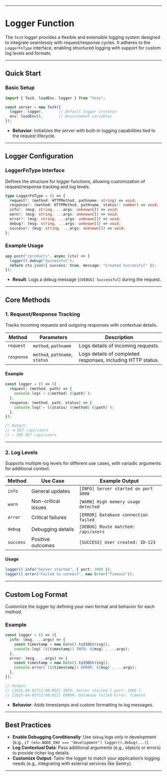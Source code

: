 
---

# **Logger Function**

The `TezX` logger provides a flexible and extensible logging system designed to integrate seamlessly with request/response cycles. It adheres to the `LoggerFnType` interface, enabling structured logging with support for custom log levels and formats.

---

## **Quick Start**

### **Basic Setup**

```typescript
import { TezX, loadEnv, logger } from "tezx";

const server = new TezX({
  logger: logger,       // Default logger instance
  env: loadEnv(),       // Environment variables
});
```

- **Behavior**: Initializes the server with built-in logging capabilities tied to the request lifecycle.

---

## **Logger Configuration**

### **LoggerFnType Interface**

Defines the structure for logger functions, allowing customization of request/response tracking and log levels.

```typescript
type LoggerFnType = () => {
  request?: (method: HTTPMethod, pathname: string) => void;
  response?: (method: HTTPMethod, pathname, status?: number) => void;
  info?: (msg: string, ...args: unknown[]) => void;
  warn?: (msg: string, ...args: unknown[]) => void;
  error?: (msg: string, ...args: unknown[]) => void;
  debug?: (msg: string, ...args: unknown[]) => void;
  success?: (msg: string, ...args: unknown[]) => void;
};
```

### **Example Usage**

```typescript
app.post("/products", async (ctx) => {
  logger().debug("Successful");
  return ctx.json({ success: true, message: "Created Successful" });
});
```

- **Result**: Logs a debug message (`[DEBUG] Successful`) during the request.

---

## **Core Methods**

### **1. Request/Response Tracking**

Tracks incoming requests and outgoing responses with contextual details.

| Method     | Parameters                     | Description                        |
|------------|--------------------------------|------------------------------------|
| `request`  | `method`, `pathname`           | Logs details of incoming requests. |
| `response` | `method`, `pathname`, `status` | Logs details of completed responses, including HTTP status. |

#### **Example**

```typescript
const logger = () => ({
  request: (method, path) => {
    console.log(`➔ ${method} ${path}`);
  },
  response: (method, path, status) => {
    console.log(`← ${status} ${method} ${path}`);
  },
});

// Output:
// ➔ GET /api/users
// ← 200 GET /api/users
```

---

### **2. Log Levels**

Supports multiple log levels for different use cases, with variadic arguments for additional context.

| Method    | Use Case            | Example Output                       |
|-----------|---------------------|--------------------------------------|
| `info`    | General updates     | `[INFO] Server started on port 3000` |
| `warn`    | Non-critical issues | `[WARN] High memory usage detected`  |
| `error`   | Critical failures   | `[ERROR] Database connection failed` |
| `debug`   | Debugging details   | `[DEBUG] Route matched: /api/users`  |
| `success` | Positive outcomes   | `[SUCCESS] User created: ID-123`     |

#### **Usage**

```typescript
logger().info("Server started", { port: 3000 });
logger().error("Failed to connect", new Error("Timeout"));
```

---

## **Custom Log Format**

Customize the logger by defining your own format and behavior for each method.

### **Example**

```typescript
const logger = () => ({
  info: (msg, ...args) => {
    const timestamp = new Date().toISOString();
    console.log(`[${timestamp}] INFO: ${msg}`, ...args);
  },
  error: (msg, ...args) => {
    const timestamp = new Date().toISOString();
    console.error(`[${timestamp}] ERROR: ${msg}`, ...args);
  },
});

// Output:
// [2025-04-01T12:00:00Z] INFO: Server started { port: 3000 }
// [2025-04-01T12:00:01Z] ERROR: Database failed Error: Timeout
```

- **Behavior**: Adds timestamps and custom formatting to log messages.

---

## **Best Practices**

- **Enable Debugging Conditionally**: Use `debug` logs only in development (e.g., `if (env.NODE_ENV === "development") logger().debug(...)`).
- **Log Contextual Data**: Pass additional arguments (e.g., objects or errors) to provide richer log details.
- **Customize Output**: Tailor the logger to match your application’s logging needs (e.g., integrating with external services like Sentry).

---
